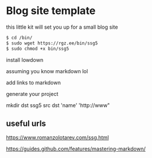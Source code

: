 # Blog site template

this little kit will set you up for a small blog site

``` bash
$ cd /bin/ 
$ sudo wget https://rgz.ee/bin/ssg5
$ sudo chmod +x bin/ssg5
```

install lowdown

assuming you know markdown lol

add links to markdown

generate your project 


mkdir dst
ssg5 src dst 'name' 'http://www"


## useful urls

https://www.romanzolotarev.com/ssg.html

https://guides.github.com/features/mastering-markdown/